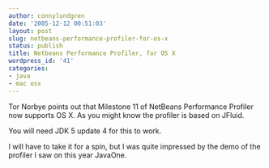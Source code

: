 ```yaml
---
author: connylundgren
date: '2005-12-12 00:51:03'
layout: post
slug: netbeans-performance-profiler-for-os-x
status: publish
title: Netbeans Performance Profiler, for OS X
wordpress_id: '41'
categories:
- java
- mac osx
---
```


Tor Norbye points out that Milestone 11 of NetBeans Performance Profiler now
supports OS X. As you might know the profiler is based on JFluid.

You will need JDK 5 update 4 for this to work.

I will have to take it for a spin, but I was quite impressed by the demo of
the profiler I saw on this year JavaOne.

